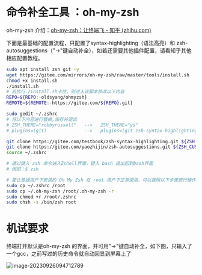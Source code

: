 # 命令补全工具 ：oh-my-zsh 

oh-my-zsh 介绍：[oh-my-zsh：让终端飞 - 知乎 (zhihu.com)](https://zhuanlan.zhihu.com/p/62501175)

下面是最基础的配置流程，只配置了syntax-highlighting（语法高亮）和  zsh-autosuggestions（"->"键自动补全），如若还需要其他插件配置，请看知乎其他相应配置教程。

```sh
sudo apt install zsh git -y
wget https://gitee.com/mirrors/oh-my-zsh/raw/master/tools/install.sh
chmod +x install.sh
./install.sh
# 若执行./install.sh卡住，则进入该脚本修改以下内容
REPO=${REPO:-oldsyang/ohmyzsh}
REMOTE=${REMOTE:-https://gitee.com/${REPO}.git}

sudo gedit ~/.zshrc
# 将以下内容进行替换,保存并退出
# ZSH_THEME="robbyrussell"   -->   ZSH_THEME="ys"
# plugins=(git)              -->   plugins=(git zsh-syntax-highlighting zsh-autosuggestions)

git clone https://gitee.com/testbook/zsh-syntax-highlighting.git ${ZSH_CUSTOM:-~/.oh-my-zsh/custom}/plugins/zsh-syntax-highlighting
git clone https://gitee.com/yaozhijin/zsh-autosuggestions.git ${ZSH_CUSTOM:-~/.oh-my-zsh/custom}/plugins/zsh-autosuggestions
source ~/.zshrc

# 通过键入 zsh 命令进入Zshell界面，键入 bash 退出回到bash界面
# 例如：$ zsh

# 要让普通用户下安装的 Oh My Zsh 在 root 用户下正常使用，可以按照以下步骤进行操作：
sudo cp ~/.zshrc /root
sudo cp ~/.oh-my-zsh /root/.oh-my-zsh -r
sudo chmod +r /root/.zshrc
sudo chsh -s /bin/zsh root
```









# 机试要求

终端打开默认是oh-my-zsh 的界面，并可用"->"键自动补全，如下图，只输入了一个gcc，之前写过的历史命令就自动回显到屏幕上了

![image-20230926094712789](https://s2.loli.net/2023/09/29/T9kWLlEKAQd6Y2P.png)











